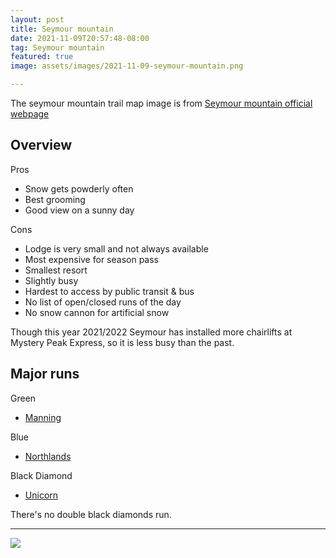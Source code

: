 ```yaml
---
layout: post
title: Seymour mountain
date: 2021-11-09T20:57:48-08:00
tag: Seymour mountain
featured: true
image: assets/images/2021-11-09-seymour-mountain.png

---
```


The seymour mountain trail map image is from [Seymour mountain official webpage](https://www.grousemountain.com/mountain-map/winter)

## Overview

Pros

* Snow gets powderly often
* Best grooming
* Good view on a sunny day

Cons

* Lodge is very small and not always available
* Most expensive for season pass
* Smallest resort
* Slightly busy
* Hardest to access by public transit & bus
* No list of open/closed runs of the day
* No snow cannon for artificial snow

Though this year 2021/2022 Seymour has installed more chairlifts at Mystery Peak Express, so it is less busy than the past.

## Major runs

Green
* [Manning](/seymour/manning)

Blue
* [Northlands](/northlands)

Black Diamond
* [Unicorn](/unicorn/)

There's no double black diamonds run.

---

![](https://vancouversnowboarding.files.wordpress.com/2021/01/pxl_20210126_202643325.jpg)
